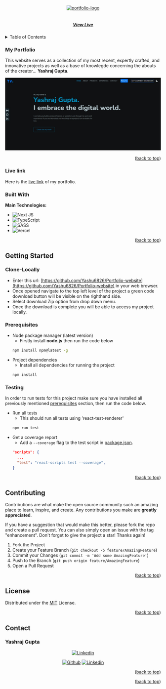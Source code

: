 <a name="readme-top"></a>

<!-- PROJECT LOGO -->
<br />
<div align="center">
  <a href="https://portfolio-website-yc1r.vercel.app/">
    <img src="public/apple-icons/icon.png" alt="portfolio-logo" height="100">
  </a>


  <h5 align="center">  
    <br />
    <a href="https://portfolio-website-yc1r.vercel.app" target="_blank">View Live</a>
   
  </h5>
</div>

<!-- TABLE OF CONTENTS -->
<details>
  <summary>Table of Contents</summary>
  <ol>
    <li>
      <a href="#my-portfolio">My Portfolio</a>
      <ul>
        <li><a href="#live-link">Live Link</a></li>
        <li><a href="#built-with">Built With</a></li>
      </ul>
    </li>
    <li>
      <a href="#getting-started">Getting Started</a>
      <ul>
        <li><a href="#clone-locally">Clone Locally</a></li>
        <li><a href="#prerequisites">Prerequisites</a></li>
        <li><a href="#testing">Testing</a></li>
      </ul>
    </li>
    <li><a href="#contributing">Contributing</a></li>
    <li><a href="#license">License</a></li>
    <li><a href="#contact">Contact</a></li>
    <li><a href="#acknowledgments">Acknowledgments</a></li>
  </ol>
</details>

<!-- ABOUT THE PROJECT -->

### My Portfolio

This website serves as a collection of my most recent, expertly crafted, and innovative projects as well as a base of knowlegde concerning the abouts of the creator... **Yashraj Gupta**.

<div align="center">
  <img  width="1000" alt="portfolio" src="./public/assets/app.jpg">
</div>

<p align="right">(<a href="#readme-top">back to top</a>)</p>

### Live link
Here is the [live link](https://portfolio-website-yc1r.vercel.app) of my portfolio.

### Built With

**Main Technologies:**

- ![Next JS](https://img.shields.io/badge/Next-black?style=for-the-badge&logo=next.js&logoColor=white)
- ![TypeScript](https://img.shields.io/badge/typescript-%23007ACC.svg?style=for-the-badge&logo=typescript&logoColor=white)
- ![SASS](https://img.shields.io/badge/SASS-hotpink.svg?style=for-the-badge&logo=SASS&logoColor=white)
- ![Vercel](https://img.shields.io/badge/vercel-%23000000.svg?style=for-the-badge&logo=vercel&logoColor=white)

<p align="right">(<a href="#readme-top">back to top</a>)</p>

<!-- GETTING STARTED -->

## Getting Started

### Clone-Locally

- Enter this url: [https://github.com/Yashu6826/Portfolio-website](https://github.com/Yashu6826/Portfolio-website) in your web browser.
- Once opened navigate to the top left level of the project a green code download button will be visible on the righthand side.
- Select download Zip option from drop down menu.
- Once the download is complete you will be able to access my project locally.

### Prerequisites

- Node package manager (latest version)
  - Firstly install **node.js** then run the code below
  ```sh
  npm install npm@latest -g
  ```
- Project dependencies
  - Install all dependencies for running the project
  ```sh
  npm install
  ```

### Testing

In order to run tests for this project make sure you have installed all previously mentioned [prerequisites](#prerequisites) section, then run the code below.

- Run all tests
  - This should run all tests using 'react-test-renderer'
  ```sh
  npm run test
  ```
- Get a coverage report
  - Add a `--coverage` flag to the test script in [package.json](package.json).
  ```json
  "scripts": {
    ...
    "test": "react-scripts test --coverage",
  }
  ```

<p align="right">(<a href="#readme-top">back to top</a>)</p>

<!-- CONTRIBUTING -->

## Contributing

Contributions are what make the open source community such an amazing place to learn, inspire, and create. Any contributions you make are **greatly appreciated**.

If you have a suggestion that would make this better, please fork the repo and create a pull request. You can also simply open an issue with the tag "enhancement".
Don't forget to give the project a star! Thanks again!

1. Fork the Project
2. Create your Feature Branch (`git checkout -b feature/AmazingFeature`)
3. Commit your Changes (`git commit -m 'Add some AmazingFeature'`)
4. Push to the Branch (`git push origin feature/AmazingFeature`)
5. Open a Pull Request

<p align="right">(<a href="#readme-top">back to top</a>)</p>

<!-- LICENSE -->

## License

Distributed under the [MIT](./LICENSE) License.

<p align="right">(<a href="#readme-top">back to top</a>)</p>

<!-- CONTACT -->

## Contact

### Yashraj Gupta

 <div align="center">
 <a href="https://www.linkedin.com/in/yashraj-gupta-803282251/"><img src="https://img.shields.io/badge/linkedin-%230070f3.svg?style=for-the-badge&logo=linkedin&logoColor=white" alt="Linkedin"></a> 
 
 <a href="https://github.com/Yashu6826"><img src="https://img.shields.io/badge/github-%230070f3.svg?style=for-the-badge&logo=github&logoColor=white" alt="Github"></a> 
 <a href="mailto:yashrajgupta6826@gmail.com"><img src="https://img.shields.io/badge/Gmail-0070f3?style=for-the-badge&logo=gmail&logoColor=white" alt="Linkedin"></a>
 </div>

<p align="right">(<a href="#readme-top">back to top</a>)</p>

<!-- ACKNOWLEDGMENTS -->



<p align="right">(<a href="#readme-top">back to top</a>)</p>
